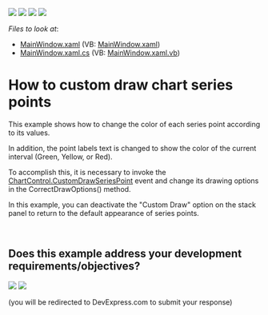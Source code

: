 <!-- default badges list -->
![](https://img.shields.io/endpoint?url=https://codecentral.devexpress.com/api/v1/VersionRange/128569601/22.2.2%2B)
[![](https://img.shields.io/badge/Open_in_DevExpress_Support_Center-FF7200?style=flat-square&logo=DevExpress&logoColor=white)](https://supportcenter.devexpress.com/ticket/details/E4550)
[![](https://img.shields.io/badge/📖_How_to_use_DevExpress_Examples-e9f6fc?style=flat-square)](https://docs.devexpress.com/GeneralInformation/403183)
[![](https://img.shields.io/badge/💬_Leave_Feedback-feecdd?style=flat-square)](#does-this-example-address-your-development-requirementsobjectives)
<!-- default badges end -->
<!-- default file list -->
*Files to look at*:

* [MainWindow.xaml](./CS/CustomDrawChart/MainWindow.xaml) (VB: [MainWindow.xaml](./VB/CustomDrawChart/MainWindow.xaml))
* [MainWindow.xaml.cs](./CS/CustomDrawChart/MainWindow.xaml.cs) (VB: [MainWindow.xaml.vb](./VB/CustomDrawChart/MainWindow.xaml.vb))
<!-- default file list end -->
# How to custom draw chart  series points 


<p>This example shows how to change the color of each series point  according to its values. </p><p>In addition, the point labels text is changed to show the color of the current interval (Green, Yellow, or Red).</p><p>To accomplish this, it is necessary to invoke the <a href="http://documentation.devexpress.com/#WPF/DevExpressXpfChartsChartControl_CustomDrawSeriesPointtopic"><u>ChartControl.CustomDrawSeriesPoint</u></a> event and change its drawing options in the CorrectDrawOptions() method.</p><p>In this example, you can deactivate the "Custom Draw" option on the stack panel to return to the default appearance of series points. </p>

<br/>


<!-- feedback -->
## Does this example address your development requirements/objectives?

[<img src="https://www.devexpress.com/support/examples/i/yes-button.svg"/>](https://www.devexpress.com/support/examples/survey.xml?utm_source=github&utm_campaign=how-to-custom-draw-chart-series-points-e4550&~~~was_helpful=yes) [<img src="https://www.devexpress.com/support/examples/i/no-button.svg"/>](https://www.devexpress.com/support/examples/survey.xml?utm_source=github&utm_campaign=how-to-custom-draw-chart-series-points-e4550&~~~was_helpful=no)

(you will be redirected to DevExpress.com to submit your response)
<!-- feedback end -->
